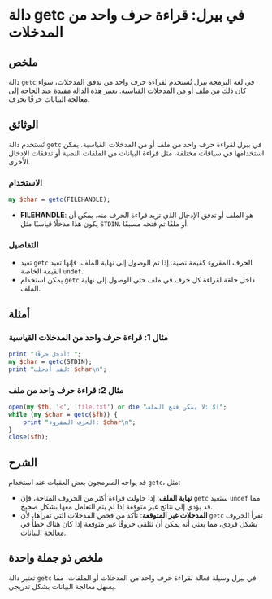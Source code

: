 <!--
Meta Description: # دالة getc في بيرل: قراءة حرف واحد من المدخلات ## ملخص دالة `getc` في لغة البرمجة بيرل تُستخدم لقراءة حرف واحد من تدفق المدخلات، سواء كان ذلك من ملف ...
Meta Keywords: getc, حرف, المدخلات, قراءة, واحد
-->

# دالة getc في بيرل: قراءة حرف واحد من المدخلات

## ملخص
دالة `getc` في لغة البرمجة بيرل تُستخدم لقراءة حرف واحد من تدفق المدخلات، سواء كان ذلك من ملف أو من المدخلات القياسية. تعتبر هذه الدالة مفيدة عند الحاجة إلى معالجة البيانات حرفًا بحرف.

## الوثائق
تُستخدم دالة `getc` في بيرل لقراءة حرف واحد من ملف أو من المدخلات القياسية. يمكن استخدامها في سياقات مختلفة، مثل قراءة البيانات من الملفات النصية أو تدفقات الإدخال الأخرى.

### الاستخدام
```perl
my $char = getc(FILEHANDLE);
```

- **FILEHANDLE**: هو الملف أو تدفق الإدخال الذي تريد قراءة الحرف منه. يمكن أن يكون هذا مدخلًا قياسيًا مثل `STDIN`، أو ملفًا تم فتحه مسبقًا.

### التفاصيل
- تعيد `getc` الحرف المقروء كقيمة نصية. إذا تم الوصول إلى نهاية الملف، فإنها تعيد القيمة الخاصة `undef`.
- يمكن استخدام `getc` داخل حلقة لقراءة كل حرف في ملف حتى الوصول إلى نهاية الملف.

## أمثلة
### مثال 1: قراءة حرف واحد من المدخلات القياسية
```perl
print "أدخل حرفًا: ";
my $char = getc(STDIN);
print "لقد أدخلت: $char\n";
```

### مثال 2: قراءة حرف واحد من ملف
```perl
open(my $fh, '<', 'file.txt') or die "لا يمكن فتح الملف: $!";
while (my $char = getc($fh)) {
    print "الحرف المقروء: $char\n";
}
close($fh);
```

## الشرح
قد يواجه المبرمجون بعض العقبات عند استخدام `getc`، مثل:
- **نهاية الملف**: إذا حاولت قراءة أكثر من الحروف المتاحة، فإن `getc` ستعيد `undef` مما قد يؤدي إلى نتائج غير متوقعة إذا لم يتم التعامل معها بشكل صحيح.
- **المدخلات غير المتوقعة**: تأكد من فحص المدخلات التي تقرأها، لأن `getc` تقرأ الحروف بشكل فردي، مما يعني أنه يمكن أن تتلقى حروفًا غير متوقعة إذا كان هناك خطأ في معالجة البيانات.

## ملخص ذو جملة واحدة
تعتبر دالة `getc` في بيرل وسيلة فعالة لقراءة حرف واحد من المدخلات أو الملفات، مما يسهل معالجة البيانات بشكل تدريجي.